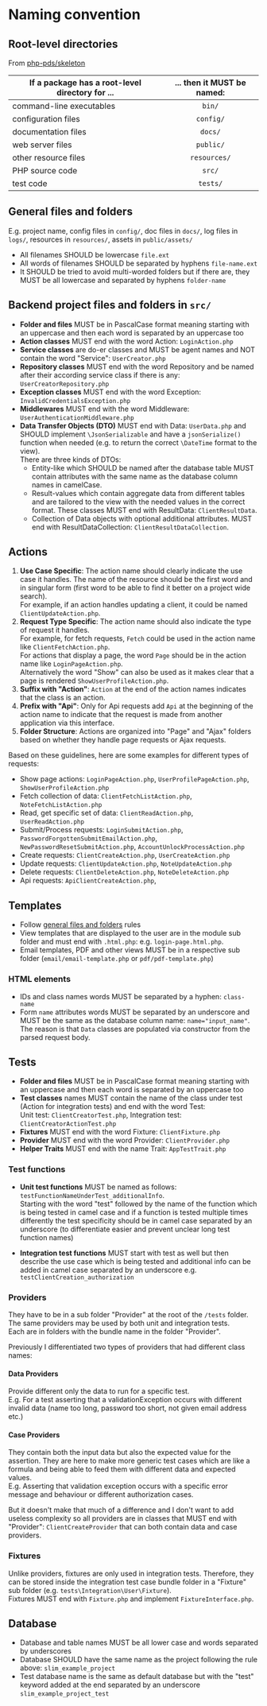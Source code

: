 # Naming convention

## Root-level directories
From [php-pds/skeleton](https://github.com/php-pds/skeleton)

| If a package has a root-level directory for ... |	... then it MUST be named: |
|-------------------------------------------------|:---:|
| command-line executables	                       | `bin/` |
| configuration files	                            | `config/` |
| documentation files	                            | `docs/` |
| web server files	                               | `public/` |
| other resource files	                           | `resources/` |
| PHP source code	                                | `src/` |
| test code	                                      | `tests/` |

## General files and folders
E.g. project name, config files in `config/`, doc files in `docs/`, log files in `logs/`, resources in 
`resources/`, assets in `public/assets/`
* All filenames SHOULD be lowercase `file.ext`
* All words of filenames SHOULD be separated by hyphens `file-name.ext`
* It SHOULD be tried to avoid multi-worded folders but if there are, they MUST be all lowercase 
and separated by hyphens `folder-name`

## Backend project files and folders in `src/`
* **Folder and files** MUST be in PascalCase format meaning starting with an uppercase and then each word 
is separated by an uppercase too
* **Action classes** MUST end with the word Action: `LoginAction.php`
* **Service classes** are do-er classes and MUST be agent names and NOT contain the word "Service": 
`UserCreator.php`
* **Repository classes** MUST end with the word Repository and be named after their according
  service class if there is any: `UserCreatorRepository.php`
* **Exception classes** MUST end with the word Exception: `InvalidCredentialsException.php`
* **Middlewares** MUST end with the word Middleware: `UserAuthenticationMiddleware.php`
* **Data Transfer Objects (DTO)** MUST end with Data: `UserData.php` and SHOULD implement `\JsonSerializable`
and have a `jsonSerialize()` function when needed (e.g. to return the correct `\DateTime` format to the view).   
There are three kinds of DTOs: 
  * Entity-like which SHOULD be named after the database table MUST contain attributes with the same name
    as the database column names in camelCase.
  * Result-values which contain aggregate data from different tables and are tailored to the 
    view with the needed values in the correct format. These classes MUST end with ResultData: `ClientResultData`.
  * Collection of Data objects with optional additional attributes. MUST end with ResultDataCollection: 
    `ClientResultDataCollection`.
  
## Actions
1. **Use Case Specific**: The action name should clearly indicate the use case it handles.
The name of the resource should be the first word and in singular form (first word to be able to
find it better on a project wide search).  
For example, if an action handles updating a client, it could be named `ClientUpdateAction.php`.
2. **Request Type Specific**: The action name should also indicate the type of request it handles.    
For example, for fetch requests, `Fetch` could be used in the action name like `ClientFetchAction.php`.   
For actions that display a page, the word `Page` should be in the action name like `LoginPageAction.php`.   
Alternatively the word "Show" can also be used as it makes clear that a page is rendered `ShowUserProfileAction.php`. 
4. **Suffix with "Action"**: `Action` at the end of the action names indicates that 
the class is an action.
5. **Prefix with "Api"**: Only for Api requests add `Api` at the beginning of the action name
to indicate that the request is made from another application via this interface.
5. **Folder Structure**: Actions are organized into "Page" and "Ajax" folders based on whether they 
handle page requests or Ajax requests.

Based on these guidelines, here are some examples for different types of requests:

- Show page actions: `LoginPageAction.php`, `UserProfilePageAction.php`, `ShowUserProfileAction.php`
- Fetch collection of data: `ClientFetchListAction.php`, `NoteFetchListAction.php`
- Read, get specific set of data: `ClientReadAction.php`, `UserReadAction.php`
- Submit/Process requests: `LoginSubmitAction.php`, `PasswordForgottenSubmitEmailAction.php`, 
`NewPasswordResetSubmitAction.php`, `AccountUnlockProcessAction.php`
- Create requests: `ClientCreateAction.php`, `UserCreateAction.php`
- Update requests: `ClientUpdateAction.php`, `NoteUpdateAction.php`
- Delete requests: `ClientDeleteAction.php`, `NoteDeleteAction.php`
- Api requests: `ApiClientCreateAction.php`,

## Templates
* Follow [general files and folders](#General-files-and-folders) rules
* View templates that are displayed to the user are in the module sub folder and must end
  with `.html.php`: e.g.  `login-page.html.php`.
* Email templates, PDF and other views MUST be in a respective sub folder 
  (`email/email-template.php` or `pdf/pdf-template.php`)   

### HTML elements
* IDs and class names words MUST be separated by a hyphen: `class-name`
* Form `name` attributes words MUST be separated by an underscore and MUST be the same as the database
column name: `name="input_name"`.  
The reason is that `Data` classes are populated via constructor from the parsed request body.
  
## Tests 
* **Folder and files** MUST be in PascalCase format meaning starting with an uppercase and then each word
  is separated by an uppercase too
* **Test classes** names MUST contain the name of the class under test (Action for integration tests) 
  and end with the word Test:  
  Unit test: `ClientCreatorTest.php`, Integration test: `ClientCreatorActionTest.php`
* **Fixtures** MUST end with the word Fixture: `ClientFixture.php`
* **Provider** MUST end with the word Provider: `ClientProvider.php`
* **Helper Traits** MUST end with the name Trait: `AppTestTrait.php`

### Test functions
* **Unit test functions** MUST be named as follows: `testFunctionNameUnderTest_additionalInfo`.  
  Starting with
the word "test" followed by the name of the function which is being tested in camel case
  and if a function is tested multiple times differently the test specificity should be in camel case
  separated by an underscore (to differentiate easier and prevent unclear long test function names)
  
* **Integration test functions** MUST start with test as well but then describe the use case which
is being tested and additional info can be added in camel case separated by an underscore 
  e.g. `testClientCreation_authorization`
  
### Providers
They have to be in a sub folder "Provider" at the root of 
the `/tests` folder. The same providers may be used by both unit and integration tests.  
Each are in folders with the bundle name in the folder "Provider".

Previously I differentiated two types of providers that had different class names: 

#### Data Providers
Provide different only the data to run for a specific test.   
E.g. For a test asserting that a validationException occurs with different invalid data 
(name too long, password too short, not given email address etc.)  

#### Case Providers
They contain both the input data but also the expected value for
the assertion. They are here to make more generic test cases which are like a formula 
and being able to feed them with different data and expected values.  
E.g. Asserting that validation exception occurs with a specific error message and behaviour or different 
authorization cases.

But it doesn't make that much of a difference and I don't want to add useless complexity so all providers are in 
classes that MUST end with "Provider": `ClientCreateProvider` that can both contain data and case providers.

### Fixtures
Unlike providers, fixtures are only used in integration tests. Therefore, they can be stored inside
the integration test case bundle folder in a "Fixture" sub folder 
(e.g. `tests\Integration\User\Fixture`).  
Fixtures MUST end with `Fixture.php` and implement `FixtureInterface.php`.

## Database
* Database and table names MUST be all lower case and words separated by underscores
* Database SHOULD have the same name as the project following the rule above: `slim_example_project`
* Test database name is the same as default database but with the "test" keyword added at the end
  separated by an underscore `slim_example_project_test`